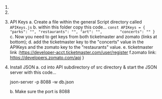 1. 

2. 

3. API Keys
    a. Create a file within the general Script directory called `APIKeys.js`
    b. within this folder copy this code...
    `
    const APIKeys = {
    "parks": "",
    "restaurants": "",
    "art": "",       
    "concerts": ""
    }
    `
    c. Now you need to get keys from both ticketmaster and zomato (links at bottom);
    d. add the ticketmaster key to the "concerts" value in the APIKeys and the zomato key to the "restaurants" value.
    e. ticketmaster link :https://developer-acct.ticketmaster.com/user/register
    f.zomato link: https://developers.zomato.com/api
}

4. Install JSON
    a. cd into API subdirectory of src directory & start the JSON
    server with this code...

    json-server -p 8088 -w db.json 

    b. Make sure the port is 8088







<!-- Stretchiest Goals
Add an affordance to finalize an itinerary, and start a new one.
Add ability to view one or all of the itineraries
Instead of displaying all the search fields, search results, and itinerary list at the same time, add a nav bar or other feature(s) for hiding/showing what the user wants to view -->
